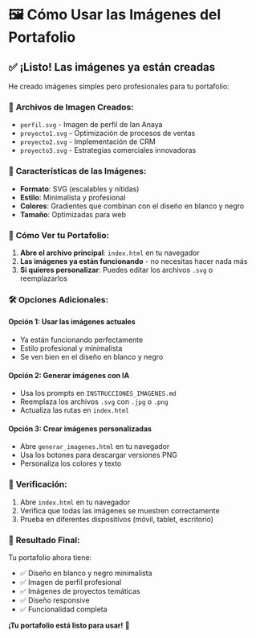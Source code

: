 # 🖼️ Cómo Usar las Imágenes del Portafolio

## ✅ **¡Listo! Las imágenes ya están creadas**

He creado imágenes simples pero profesionales para tu portafolio:

### 📁 **Archivos de Imagen Creados:**
- `perfil.svg` - Imagen de perfil de Ian Anaya
- `proyecto1.svg` - Optimización de procesos de ventas  
- `proyecto2.svg` - Implementación de CRM
- `proyecto3.svg` - Estrategias comerciales innovadoras

### 🎨 **Características de las Imágenes:**
- **Formato**: SVG (escalables y nítidas)
- **Estilo**: Minimalista y profesional
- **Colores**: Gradientes que combinan con el diseño en blanco y negro
- **Tamaño**: Optimizadas para web

### 🚀 **Cómo Ver tu Portafolio:**

1. **Abre el archivo principal**: `index.html` en tu navegador
2. **Las imágenes ya están funcionando** - no necesitas hacer nada más
3. **Si quieres personalizar**: Puedes editar los archivos `.svg` o reemplazarlos

### 🛠️ **Opciones Adicionales:**

#### **Opción 1: Usar las imágenes actuales**
- Ya están funcionando perfectamente
- Estilo profesional y minimalista
- Se ven bien en el diseño en blanco y negro

#### **Opción 2: Generar imágenes con IA**
- Usa los prompts en `INSTRUCCIONES_IMAGENES.md`
- Reemplaza los archivos `.svg` con `.jpg` o `.png`
- Actualiza las rutas en `index.html`

#### **Opción 3: Crear imágenes personalizadas**
- Abre `generar_imagenes.html` en tu navegador
- Usa los botones para descargar versiones PNG
- Personaliza los colores y texto

### 📱 **Verificación:**
1. Abre `index.html` en tu navegador
2. Verifica que todas las imágenes se muestren correctamente
3. Prueba en diferentes dispositivos (móvil, tablet, escritorio)

### 🎯 **Resultado Final:**
Tu portafolio ahora tiene:
- ✅ Diseño en blanco y negro minimalista
- ✅ Imagen de perfil profesional
- ✅ Imágenes de proyectos temáticas
- ✅ Diseño responsive
- ✅ Funcionalidad completa

**¡Tu portafolio está listo para usar!** 🎉
